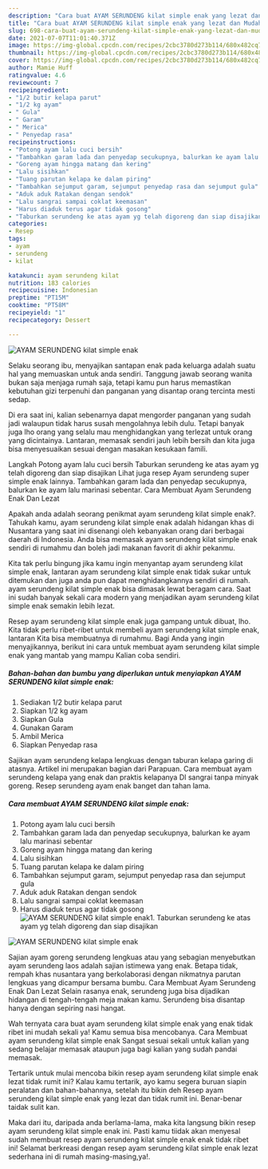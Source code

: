 ```yaml
---
description: "Cara buat AYAM SERUNDENG kilat simple enak yang lezat dan Mudah Dibuat"
title: "Cara buat AYAM SERUNDENG kilat simple enak yang lezat dan Mudah Dibuat"
slug: 698-cara-buat-ayam-serundeng-kilat-simple-enak-yang-lezat-dan-mudah-dibuat
date: 2021-07-07T11:01:40.371Z
image: https://img-global.cpcdn.com/recipes/2cbc3780d273b114/680x482cq70/ayam-serundeng-kilat-simple-enak-foto-resep-utama.jpg
thumbnail: https://img-global.cpcdn.com/recipes/2cbc3780d273b114/680x482cq70/ayam-serundeng-kilat-simple-enak-foto-resep-utama.jpg
cover: https://img-global.cpcdn.com/recipes/2cbc3780d273b114/680x482cq70/ayam-serundeng-kilat-simple-enak-foto-resep-utama.jpg
author: Mamie Huff
ratingvalue: 4.6
reviewcount: 7
recipeingredient:
- "1/2 butir kelapa parut"
- "1/2 kg ayam"
- " Gula"
- " Garam"
- " Merica"
- " Penyedap rasa"
recipeinstructions:
- "Potong ayam lalu cuci bersih"
- "Tambahkan garam lada dan penyedap secukupnya, balurkan ke ayam lalu marinasi sebentar"
- "Goreng ayam hingga matang dan kering"
- "Lalu sisihkan"
- "Tuang parutan kelapa ke dalam piring"
- "Tambahkan sejumput garam, sejumput penyedap rasa dan sejumput gula"
- "Aduk aduk Ratakan dengan sendok"
- "Lalu sangrai sampai coklat keemasan"
- "Harus diaduk terus agar tidak gosong"
- "Taburkan serundeng ke atas ayam yg telah digoreng dan siap disajikan"
categories:
- Resep
tags:
- ayam
- serundeng
- kilat

katakunci: ayam serundeng kilat 
nutrition: 183 calories
recipecuisine: Indonesian
preptime: "PT15M"
cooktime: "PT58M"
recipeyield: "1"
recipecategory: Dessert

---
```



![AYAM SERUNDENG kilat simple enak](https://img-global.cpcdn.com/recipes/2cbc3780d273b114/680x482cq70/ayam-serundeng-kilat-simple-enak-foto-resep-utama.jpg)

Selaku seorang ibu, menyajikan santapan enak pada keluarga adalah suatu hal yang memuaskan untuk anda sendiri. Tanggung jawab seorang  wanita bukan saja menjaga rumah saja, tetapi kamu pun harus memastikan kebutuhan gizi terpenuhi dan panganan yang disantap orang tercinta mesti sedap.

Di era  saat ini, kalian sebenarnya dapat mengorder panganan yang sudah jadi walaupun tidak harus susah mengolahnya lebih dulu. Tetapi banyak juga lho orang yang selalu mau menghidangkan yang terlezat untuk orang yang dicintainya. Lantaran, memasak sendiri jauh lebih bersih dan kita juga bisa menyesuaikan sesuai dengan masakan kesukaan famili. 

Langkah Potong ayam lalu cuci bersih Taburkan serundeng ke atas ayam yg telah digoreng dan siap disajikan Lihat juga resep Ayam serundeng super simple enak lainnya. Tambahkan garam lada dan penyedap secukupnya, balurkan ke ayam lalu marinasi sebentar. Cara Membuat Ayam Serundeng Enak Dan Lezat

Apakah anda adalah seorang penikmat ayam serundeng kilat simple enak?. Tahukah kamu, ayam serundeng kilat simple enak adalah hidangan khas di Nusantara yang saat ini disenangi oleh kebanyakan orang dari berbagai daerah di Indonesia. Anda bisa memasak ayam serundeng kilat simple enak sendiri di rumahmu dan boleh jadi makanan favorit di akhir pekanmu.

Kita tak perlu bingung jika kamu ingin menyantap ayam serundeng kilat simple enak, lantaran ayam serundeng kilat simple enak tidak sukar untuk ditemukan dan juga anda pun dapat menghidangkannya sendiri di rumah. ayam serundeng kilat simple enak bisa dimasak lewat beragam cara. Saat ini sudah banyak sekali cara modern yang menjadikan ayam serundeng kilat simple enak semakin lebih lezat.

Resep ayam serundeng kilat simple enak juga gampang untuk dibuat, lho. Kita tidak perlu ribet-ribet untuk membeli ayam serundeng kilat simple enak, lantaran Kita bisa membuatnya di rumahmu. Bagi Anda yang ingin menyajikannya, berikut ini cara untuk membuat ayam serundeng kilat simple enak yang mantab yang mampu Kalian coba sendiri.

<!--inarticleads1-->

##### Bahan-bahan dan bumbu yang diperlukan untuk menyiapkan AYAM SERUNDENG kilat simple enak:

1. Sediakan 1/2 butir kelapa parut
1. Siapkan 1/2 kg ayam
1. Siapkan  Gula
1. Gunakan  Garam
1. Ambil  Merica
1. Siapkan  Penyedap rasa


Sajikan ayam serundeng kelapa lengkuas dengan taburan kelapa garing di atasnya. Artikel ini merupakan bagian dari Parapuan. Cara membuat ayam serundeng kelapa yang enak dan praktis kelapanya DI sangrai tanpa minyak goreng. Resep serundeng ayam enak banget dan tahan lama. 

<!--inarticleads2-->

##### Cara membuat AYAM SERUNDENG kilat simple enak:

1. Potong ayam lalu cuci bersih
1. Tambahkan garam lada dan penyedap secukupnya, balurkan ke ayam lalu marinasi sebentar
1. Goreng ayam hingga matang dan kering
1. Lalu sisihkan
1. Tuang parutan kelapa ke dalam piring
1. Tambahkan sejumput garam, sejumput penyedap rasa dan sejumput gula
1. Aduk aduk Ratakan dengan sendok
1. Lalu sangrai sampai coklat keemasan
1. Harus diaduk terus agar tidak gosong
<img src="//assets-global.cpcdn.com/assets/icons/button_play-2c75c40dde080a61004c1f40b05d8f140eaff45d7e9e6481dc71c63d2e7c4909.png" alt="AYAM SERUNDENG kilat simple enak">1. Taburkan serundeng ke atas ayam yg telah digoreng dan siap disajikan
<img src="//assets-global.cpcdn.com/assets/icons/button_play-2c75c40dde080a61004c1f40b05d8f140eaff45d7e9e6481dc71c63d2e7c4909.png" alt="AYAM SERUNDENG kilat simple enak">

Sajian ayam goreng serundeng lengkuas atau yang sebagian menyebutkan ayam serundeng laos adalah sajian istimewa yang enak. Betapa tidak, rempah khas nusantara yang berkolaborasi dengan nikmatnya parutan lengkuas yang dicampur bersama bumbu. Cara Membuat Ayam Serundeng Enak Dan Lezat Selain rasanya enak, serundeng juga bisa dijadikan hidangan di tengah-tengah meja makan kamu. Serundeng bisa disantap hanya dengan sepiring nasi hangat. 

Wah ternyata cara buat ayam serundeng kilat simple enak yang enak tidak ribet ini mudah sekali ya! Kamu semua bisa mencobanya. Cara Membuat ayam serundeng kilat simple enak Sangat sesuai sekali untuk kalian yang sedang belajar memasak ataupun juga bagi kalian yang sudah pandai memasak.

Tertarik untuk mulai mencoba bikin resep ayam serundeng kilat simple enak lezat tidak rumit ini? Kalau kamu tertarik, ayo kamu segera buruan siapin peralatan dan bahan-bahannya, setelah itu bikin deh Resep ayam serundeng kilat simple enak yang lezat dan tidak rumit ini. Benar-benar taidak sulit kan. 

Maka dari itu, daripada anda berlama-lama, maka kita langsung bikin resep ayam serundeng kilat simple enak ini. Pasti kamu tiidak akan menyesal sudah membuat resep ayam serundeng kilat simple enak enak tidak ribet ini! Selamat berkreasi dengan resep ayam serundeng kilat simple enak lezat sederhana ini di rumah masing-masing,ya!.

